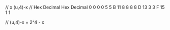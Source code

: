 //           x                          (u,4)-x
//      Hex     Decimal             Hex        Decimal
        0       0                   0          0
        5       5                   B          11
        8       8                   8          8
        D       13                  3          3
        F       15                  1          1        

// (u,4)-x = 2^4 - x 
        